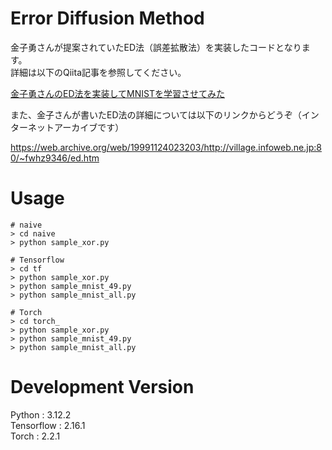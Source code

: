# Error Diffusion Method

金子勇さんが提案されていたED法（誤差拡散法）を実装したコードとなります。  
詳細は以下のQiita記事を参照してください。  

[金子勇さんのED法を実装してMNISTを学習させてみた](https://qiita.com/pocokhc/items/f7ab56051bb936740b8f)

また、金子さんが書いたED法の詳細については以下のリンクからどうぞ（インターネットアーカイブです）

https://web.archive.org/web/19991124023203/http://village.infoweb.ne.jp:80/~fwhz9346/ed.htm


# Usage

```
# naive
> cd naive
> python sample_xor.py

# Tensorflow
> cd tf
> python sample_xor.py
> python sample_mnist_49.py
> python sample_mnist_all.py

# Torch
> cd torch_
> python sample_xor.py
> python sample_mnist_49.py
> python sample_mnist_all.py
```


# Development Version

Python : 3.12.2  
Tensorflow : 2.16.1  
Torch : 2.2.1  

